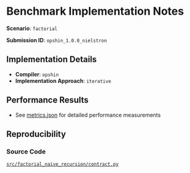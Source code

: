 # Benchmark Implementation Notes

**Scenario**: `factorial`

**Submission ID**: `opshin_1.0.0_nielstron`

## Implementation Details

- **Compiler**: `opshin`
- **Implementation Approach**: `iterative`

## Performance Results

- See [metrics.json](metrics.json) for detailed performance measurements

## Reproducibility

### Source Code

[`src/factorial_naive_recursion/contract.py`](https://github.com/OpShin/opshin-cape-submissions/blob/e9d934532514e956425b16b630a584f060f91250/src/factorial_naive_recursion/contract.py)
